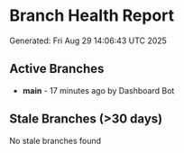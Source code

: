 # Branch Health Report
Generated: Fri Aug 29 14:06:43 UTC 2025

## Active Branches
- **main** - 17 minutes ago by Dashboard Bot

## Stale Branches (>30 days)
No stale branches found
